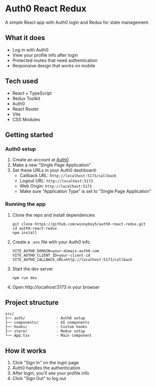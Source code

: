 # Auth0 React Redux

A simple React app with Auth0 login and Redux for state management.

## What it does

- Log in with Auth0
- View your profile info after login
- Protected routes that need authentication
- Responsive design that works on mobile

## Tech used

- React + TypeScript
- Redux Toolkit
- Auth0
- React Router
- Vite
- CSS Modules

## Getting started

### Auth0 setup

1. Create an account at [Auth0](https://auth0.com/)
2. Make a new "Single Page Application"
3. Set these URLs in your Auth0 dashboard:
   - Callback URL: `http://localhost:5173/callback`
   - Logout URL: `http://localhost:5173`
   - Web Origin: `http://localhost:5173`
   - Make sure "Application Type" is set to "Single Page Application"

### Running the app

1. Clone the repo and install dependencies
   ```
   git clone https://github.com/winnyboy5/auth0-react-redux.git
   cd auth0-react-redux
   npm install
   ```

2. Create a `.env` file with your Auth0 info
   ```
   VITE_AUTH0_DOMAIN=your-domain.auth0.com
   VITE_AUTH0_CLIENT_ID=your-client-id
   VITE_AUTH0_CALLBACK_URL=http://localhost:5173/callback
   ```

3. Start the dev server
   ```
   npm run dev
   ```

4. Open http://localhost:5173 in your browser

## Project structure

```
src/
├── auth/              - Auth0 setup
├── components/        - UI components
├── hooks/             - Custom hooks
├── store/             - Redux setup
└── App.tsx            - Main component
```

## How it works

1. Click "Sign In" on the login page
2. Auth0 handles the authentication
3. After login, you'll see your profile info
4. Click "Sign Out" to log out

